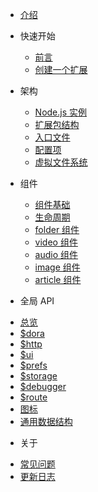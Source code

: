 * [介绍](README.md)

* 快速开始
  - [前言](quickstart/intro)
  - [创建一个扩展](quickstart/create)

* 架构
  - [Node.js 实例](arch/node)
  - [扩展包结构](arch/tree)
  - [入口文件](arch/main)
  - [配置项](arch/prefs)
  - [虚拟文件系统](arch/fs)

* 组件
  - [组件基础](component/base)
  - [生命周期](component/lifecycle)
  - [folder 组件](component/folder)
  - [video 组件](component/video)
  - [audio 组件](component/audio)
  - [image 组件](component/image)
  - [article 组件](component/article)

* 全局 API
 - [总览](api/index)
 - [$dora](api/dora)
 - [$http](api/http)
 - [$ui](api/ui)
 - [$prefs](api/prefs)
 - [$storage](api/storage)
 - [$debugger](api/debugger)
 - [$route](api/route)
 - [图标](api/icon)
 - [通用数据结构](api/struct)

* 关于
 - [常见问题](about/faq)
 - [更新日志](about/changelog)
